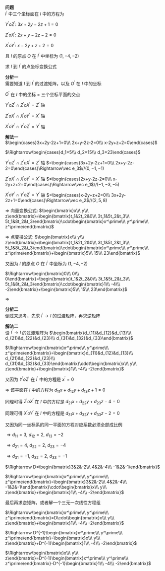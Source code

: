 **问题**  
$I^\prime$ 中三个坐标面在 $I$ 中的方程为  
  
$Y^\prime oZ^\prime:\ 3x+2y-2z+1=0$  
  
$Z^\prime oX^\prime:\ 2x+y-2z-2=0$  
  
$X^\prime oY^\prime:\ x-2y+z+2=0$  
  
且 $I$ 的原点 $O$ 在 $I^\prime$ 中坐标为 $(1,-4,-2)$  
  
求 $I$ 到 $I^\prime$ 的点坐标变换公式  
  
**分析一**  
需要知道 $I$ 到 $I^\prime$ 的过渡矩阵，以及 $O^\prime$ 在 $I$ 中的坐标  
  
$O^\prime$ 在 $I$ 中的坐标 $=$ 三个坐标平面的交点  
  
$Y^\prime oZ^\prime\cap Z^\prime oX^\prime=Z^\prime$ 轴  
  
$Z^\prime oX^\prime\cap X^\prime oY^\prime=X^\prime$ 轴  
  
$X^\prime oY^\prime\cap Y^\prime oZ^\prime=Y^\prime$ 轴  
  
**解法一**  
$\begin{cases}3x+2y-2z+1=0\\\ 2x+y-2z-2=0\\\ x-2y+z+2=0\end{cases}$  
  
$\Rightarrow\begin{cases}d_1=5\\\ d_2=15\\\ d_3=23\end{cases}$  
  
$Y^\prime oZ^\prime\cap Z^\prime oX^\prime=Z^\prime$ 轴 $=\begin{cases}3x+2y-2z+1=0\\\ 2x+y-2z-2=0\end{cases}\Rightarrow\vec e_3$//$(0,-1,-1)$  
  
$Z^\prime oX^\prime\cap X^\prime oY^\prime=X^\prime$ 轴 $=\begin{cases}2x+y-2z-2=0\\\ x-2y+z+2=0\end{cases}\Rightarrow\vec e_1$//$(-1,-3,-5)$  
  
$X^\prime oY^\prime\cap Y^\prime oZ^\prime=Y^\prime$ 轴 $=\begin{cases}x-2y+z+2=0\\\ 3x+2y-2z+1=0\end{cases}\Rightarrow\vec e_2$//$(2,5,8)$  
  
$\Rightarrow$ 向量变换公式: $\begin{bmatrix}x\\\ y\\\ z\end{bmatrix}=\begin{bmatrix}t_1&2t_2&0\\\ 3t_1&5t_2&t_3\\\ 5t_1&8t_2&t_3\end{bmatrix}\cdot\begin{bmatrix}x^\prime\\\ y^\prime\\\ z^\prime\end{bmatrix}$  
  
$\Rightarrow$ 点变换公式: $\begin{bmatrix}x\\\ y\\\ z\end{bmatrix}=\begin{bmatrix}t_1&2t_2&0\\\ 3t_1&5t_2&t_3\\\ 5t_1&8t_2&t_3\end{bmatrix}\cdot\begin{bmatrix}x^\prime\\\ y^\prime\\\ z^\prime\end{bmatrix}+\begin{bmatrix}5\\\ 15\\\ 23\end{bmatrix}$  
  
又因为 $I$ 的原点 $O$ 在 $I^\prime$ 中坐标为 $(1,-4,-2)$  
  
$\Rightarrow\begin{bmatrix}0\\\ 0\\\ 0\end{bmatrix}=\begin{bmatrix}t_1&2t_2&0\\\ 3t_1&5t_2&t_3\\\ 5t_1&8t_2&t_3\end{bmatrix}\cdot\begin{bmatrix}1\\\ -4\\\ -2\end{bmatrix}+\begin{bmatrix}5\\\ 15\\\ 23\end{bmatrix}$  
  
$\Rightarrow$  
  
**分析二**  
倒过来思考，先求 $I^\prime\to I$ 的过渡矩阵，再求逆矩阵  
  
**解法二**  
设 $I^\prime\to I$ 的过渡矩阵为 $\begin{bmatrix}d_{11}&d_{12}&d_{13}\\\ d_{21}&d_{22}&d_{23}\\\ d_{31}&d_{32}&d_{33}\end{bmatrix}$  
  
$\Rightarrow\begin{bmatrix}x^\prime\\\ y^\prime\\\ z^\prime\end{bmatrix}=\begin{bmatrix}d_{11}&d_{12}&d_{13}\\\ d_{21}&d_{22}&d_{23}\\\ d_{31}&d_{32}&d_{33}\end{bmatrix}\cdot\begin{bmatrix}x\\\ y\\\ z\end{bmatrix}+\begin{bmatrix}1\\\ -4\\\ -2\end{bmatrix}$  
  
又因为 $Y^\prime oZ^\prime$ 在 $I^\prime$ 中的方程是 $x^\prime=0$  
  
$\Rightarrow$ 该平面在 $I$ 中的方程为 $d_{11}x+d_{12}y+d_{13}z+1=0$  
  
同理可得 $Z^\prime oX^\prime$ 在 $I$ 中的方程是 $d_{21}x+d_{22}y+d_{23}z-4=0$  
  
同理可得 $X^\prime oY^\prime$ 在 $I$ 中的方程是 $d_{31}x+d_{32}y+d_{33}z-2=0$  
  
又因为同一坐标系的同一平面的方程对应系数必须全部成比例  
  
$\Rightarrow d_{11}=3,\ d_{12}=2,\ d_{13}=-2$  
  
$\Rightarrow d_{21}=4,\ d_{22}=2,\ d_{23}=-4$  
  
$\Rightarrow d_{31}=-1,\ d_{32}=2,\ d_{33}=-1$  
  
$\Rightarrow D=\begin{bmatrix}3&2&-2\\\ 4&2&-4\\\ -1&2&-1\end{bmatrix}$  
  
$\Rightarrow\begin{bmatrix}x^\prime\\\ y^\prime\\\ z^\prime\end{bmatrix}=\begin{bmatrix}3&2&-2\\\ 4&2&-4\\\ -1&2&-1\end{bmatrix}\cdot\begin{bmatrix}x\\\ y\\\ z\end{bmatrix}+\begin{bmatrix}1\\\ -4\\\ -2\end{bmatrix}$  
  
最后再求逆矩阵，或者解一个三元一次线性方程组  
  
$\Rightarrow\begin{bmatrix}x^\prime\\\ y^\prime\\\ z^\prime\end{bmatrix}=D\cdot\begin{bmatrix}x\\\ y\\\ z\end{bmatrix}+\begin{bmatrix}1\\\ -4\\\ -2\end{bmatrix}$  
  
$\Rightarrow D^{-1}\begin{bmatrix}x^\prime\\\ y^\prime\\\ z^\prime\end{bmatrix}=\begin{bmatrix}x\\\ y\\\ z\end{bmatrix}+D^{-1}\begin{bmatrix}1\\\ -4\\\ -2\end{bmatrix}$  
  
$\Rightarrow\begin{bmatrix}x\\\ y\\\ z\end{bmatrix}=D^{-1}\begin{bmatrix}x^\prime\\\ y^\prime\\\ z^\prime\end{bmatrix}-D^{-1}\begin{bmatrix}1\\\ -4\\\ -2\end{bmatrix}$  
